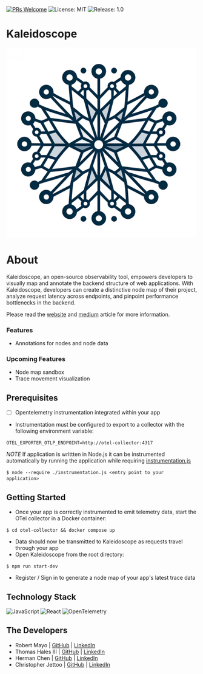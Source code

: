 [![PRs Welcome](https://img.shields.io/badge/PRs-welcome-purple.svg)](https://github.com/open-source-labs/Chronos)
![License: MIT](https://img.shields.io/badge/License-MIT-purple.svg)
![Release: 1.0](https://img.shields.io/badge/Release-1.0-purple)

# Kaleidoscope

<div style="text-align: center;">
  <img src="frontend/src/images/kaleidoscope.png" alt="Kaleidoscope logo" width="500" height="500">
</div>

# About 
Kaleidoscope, an open-source observability tool, empowers developers to visually map and annotate the backend structure of web applications. With Kaleidoscope, developers can create a distinctive node map of their project, analyze request latency across endpoints, and pinpoint performance bottlenecks in the backend.

Please read the [website](www.google.com) and [medium](https://medium.com/@rbrtm984/a8f0f763de83) article for more information.
### Features
- Annotations for nodes and node data

### Upcoming Features
- Node map sandbox
- Trace movement visualization

## Prerequisites 
- [ ] Opentelemetry instrumentation integrated within your app
- Instrumentation must be configured to export to a collector with the following environment variable: 
```
OTEL_EXPORTER_OTLP_ENDPOINT=http://otel-collector:4317
```

*NOTE* If application is writtten in Node.js it can be instrumented automatically by running the application while requiring [instrumentation.js](https://github.com/oslabs-beta/Kaleidoscope/blob/dev/instrumentation.js)

```
$ node --require ./instrumentation.js <entry point to your application>
```

## Getting Started
- Once your app is correctly instrumented to emit telemetry data, start the OTel collector in a Docker container:
```
$ cd otel-collector && docker compose up
```
- Data should now be transmitted to Kaleidoscope as requests travel through your app
- Open Kaleidoscope from the root directory:
```
$ npm run start-dev
```
- Register / Sign in to generate a node map of your app's latest trace data

## Technology Stack 
![JavaScript](https://img.shields.io/badge/javascript-%23323330.svg?style=for-the-badge&logo=javascript&logoColor=%23F7DF1E)
![React](https://img.shields.io/badge/React-20232A?style=for-the-badge&logo=react&logoColor=61DAFB)
![OpenTelemetry](https://img.shields.io/badge/OpenTelemetry-3d348b?style=for-the-badge&logo=opentelemetry&logoColor=white)

## The Developers 
- Robert Mayo | [GitHub](https://github.com/rbrtm984) | [LinkedIn](https://www.linkedin.com/in/robertcmayo/)
- Thomas Hales III | [GitHub](https://github.com/thalesIII) | [LinkedIn](https://www.linkedin.com/in/thomas-hales-35ab311a3/)
- Herman Chen | [GitHub](https://github.com/HermanChen4) | [LinkedIn](https://www.linkedin.com/in/herman-chen-839339240/)
- Christopher Jettoo | [GitHub](https://github.com/Christopher-Jettoo) | [LinkedIn](https://www.linkedin.com/in/christopher-j-1a240b169/)
